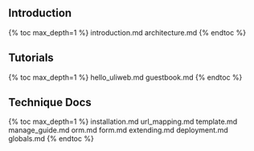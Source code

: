 ## Introduction

{% toc max_depth=1 %}
introduction.md
architecture.md
{% endtoc %}

## Tutorials

{% toc max_depth=1 %}
hello_uliweb.md
guestbook.md
{% endtoc %}

## Technique Docs

{% toc max_depth=1 %}
installation.md
url_mapping.md
template.md
manage_guide.md
orm.md
form.md
extending.md
deployment.md
globals.md
{% endtoc %}


